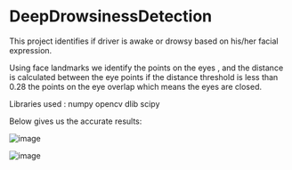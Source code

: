 # DeepDrowsinessDetection
This project identifies if driver is awake or drowsy based on his/her facial expression.

Using face landmarks we identify the points on the eyes , and the distance is calculated between the eye points if the distance threshold is less than 0.28 the points on the eye overlap which means the eyes are closed.

Libraries used :
numpy
opencv
dlib
scipy

Below gives us the accurate results:

![image](https://user-images.githubusercontent.com/26068822/189062585-e8bdc348-0ffb-4689-ad9f-3038445c7b2a.png)

![image](https://user-images.githubusercontent.com/26068822/189062947-f82f2346-72f9-41d3-acd0-89e7a968bd16.png)

